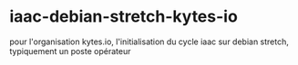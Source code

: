 # iaac-debian-stretch-kytes-io
pour l'organisation kytes.io, l'initialisation du cycle iaac sur debian stretch, typiquement un poste opérateur
